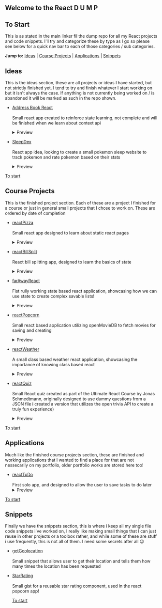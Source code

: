 ## Welcome to the React D U M P

## To Start

This is as stated in the main linker fil the dump repo for all my React projects and code snippets. 
I'll try and categorize these by type as I go so please see below for a quick nav bar to each of 
those categories / sub categories.



**Jump to:**  [Ideas](#ideas) | [Course Projects](#course-projects) | [Applications](#applications) | [Snippets](#snippets)

## Ideas

This is the ideas section, these are all projects or ideas I have started, but not strictly finished yet. I tend to try and finish
whatever I start working on but it isn't always the case. If anything is not currently being worked on / is abandoned it will be 
marked as such in the repo shown.

- [Address Book React](https://github.com/ShaAnder/address_book_react)
  <br><br>
  Small react app created to reinforce state learning, not complete and will be finished when we learn about context api
  <br>
  <details>
    <summary>Preview</summary>
      <img loading="lazy" src="https://github.com/ShaAnder/ReactDump/assets/129494996/dcb99853-3209-4771-9124-df02af6b5ba4" height="300px">
  </details>

- [SleepDex](https://github.com/ShaAnder/Sleepdex)
  <br><br>
   React app idea, looking to create a small pokemon sleep website to track pokemon and rate pokemon based on their stats
  <br>
  <details>
    <summary>Preview</summary>
      <img loading="lazy" src="https://github.com/ShaAnder/ReactDump/assets/129494996/fc564bed-8f0e-4ed3-bd22-9b27c76d98d9" height="300px">
  </details>

[To start](#to-start)

## Course Projects

This is the finished project section. Each of these are a project I finished for a course or just in general small projects that 
I chose to work on. These are ordered by date of completion

- [reactPizza](https://github.com/ShaAnder/react_pizza)
  <br><br>
  Small react app designed to learn about static react pages
  <br>
  <details>
    <summary>Preview</summary>
      <img loading="lazy" src="https://github.com/ShaAnder/ReactDump/assets/129494996/d47cde62-0ec5-4227-9eed-5db7036e6a91" height="300px">
  </details>

- [reactBillSplit](https://github.com/ShaAnder/react_bill_split)
  <br><br>
  React bill splitting app, designed to learn the basics of state
  <br>
  <details>
    <summary>Preview</summary>
      <img loading="lazy" src="https://github.com/ShaAnder/ReactDump/assets/129494996/982ea3a9-1fba-4a1a-a2c2-c5d3609a2d0d" height="150px">
  </details>

- [farAwayReact](https://github.com/ShaAnder/far_away_react)
  <br><br>
  Fist rully working state based react application, showcasing how we can use state to create complex savable lists!
  <br>
  <details>
    <summary>Preview</summary>
      <img loading="lazy" src="https://github.com/ShaAnder/ReactDump/assets/129494996/0ab7f8a2-b524-4af9-85ff-edfc5e2ba768" height="150px">
  </details>

- [reactPopcorn](https://github.com/ShaAnder/react_popcorn)
  <br><br>
  Small react based application utilizing openMovieDB to fetch movies for saving and creating
  <br>
  <details>
    <summary>Preview</summary>
      <img loading="lazy" src="https://github.com/ShaAnder/ReactDump/assets/129494996/d4aca35b-6e95-4cda-a9bb-1e946885d9e0" height="150px">
  </details>

- [reactWeather](https://github.com/ShaAnder/react_weather)
  <br><br>
  A small class based weather react application, showcasing the importance of knowing class based react
  <br>
  <details>
    <summary>Preview</summary>
      <img loading="lazy" src="https://github.com/ShaAnder/ReactDump/assets/129494996/dc5cf170-8cd0-4810-88f2-76662fedbcda" height="200px">  
  </details>

- [reactQuiz](https://github.com/ShaAnder/reactQuiz)
  <br><br>
  Small React quiz created as part of the Ultimate React Course by Jonas Schmedtmann, originally designed to use dummy questions from a JSON file i created a version that utilizes the open trivia API to create a truly fun experience)
  <br>
  <details>
    <summary>Preview</summary>
    <img loading="lazy" src="https://github.com/ShaAnder/ReactDump/assets/129494996/41e0a663-3f32-4f43-8fc5-8d55432ccbd7" height="300px">
  </details>

[To start](#to-start)

## Applications

Much like the finished course projects section, these are finished and working applications that I wanted to find a place for that 
are not nessecarily on my portfolio, older portfolio works are stored here too!

  - [reactToDo](https://github.com/ShaAnder/react_todo_list)
    <br><br>
    First solo app, and designed to allow the user to save tasks to do later
    <br>
    <details>
      <summary>Preview</summary>
        <img loading="lazy" src="https://github.com/ShaAnder/ReactDump/assets/129494996/aad5ad1d-88b3-42bd-9d18-643228458fca" height="300px">
    </details>

[To start](#to-start)

## Snippets

Finally we have the snippets section, this is where i keep all my single file code snippets i've worked on, I really like making small
things that I can just reuse in other projects or a toolbox rather, and while some of these are stuff i use frequently, this is not 
all of them. I need some secrets after all 😉

- [getGeolocation](https://github.com/ShaAnder/getGeolocation)
  <br><br>
  Small snippet that allows user to get their location and tells them how many times the location has been requested
  <br>

- [StarRating](https://gist.github.com/ShaAnder/e45561e2c92fd954d5406e66307df8b6)
  <br><br>
  Small gist for a reusable star rating component, used in the react popcorn app!
  <br>

  [To start](#to-start)
